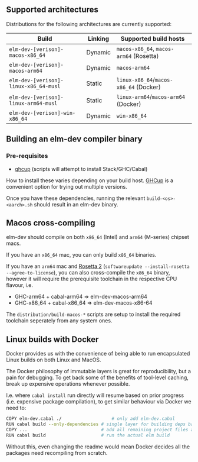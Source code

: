 ## Supported architectures

Distributions for the following architectures are currently supported:

| Build                                 | Linking | Supported build hosts                   |
| ------------------------------------- | ------- | --------------------------------------- |
| `elm-dev-[verison]-macos-x86_64`      | Dynamic | `macos-x86_64`, `macos-arm64` (Rosetta) |
| `elm-dev-[verison]-macos-arm64`       | Dynamic | `macos-arm64`                           |
| `elm-dev-[verison]-linux-x86_64-musl` | Static  | `linux-x86_64`/`macos-x86_64` (Docker)  |
| `elm-dev-[verison]-linux-arm64-musl`  | Static  | `linux-arm64`/`macos-arm64` (Docker)    |
| `elm-dev-[verison]-win-x86_64`        | Dynamic | `win-x86_64`                            |

## Building an elm-dev compiler binary

### Pre-requisites

- [ghcup](https://www.haskell.org/ghcup/) (scripts will attempt to install Stack/GHC/Cabal)

How to install these varies depending on your build host. [GHCup](https://www.haskell.org/ghcup/) is a convenient option for trying out multiple versions.

Once you have these dependencies, running the relevant `build-<os>-<aarch>.sh` should result in an elm-dev binary.

## Macos cross-compiling

elm-dev should compile on both `x86_64` (Intel) and `arm64` (M-series) chipset macs.

If you have an `x86_64` mac, you can only build `x86_64` binaries.

If you have an `arm64` mac and [Rosetta 2](https://support.apple.com/en-gb/HT211861) (`softwareupdate --install-rosetta --agree-to-license`), you can also cross-compile the `x86_64` binary, however it will require the prerequisite toolchain in the respective CPU flavour, i.e.

- GHC-arm64 + cabal-arm64 => elm-dev-macos-arm64
- GHC-x86_64 + cabal-x86_64 => elm-dev-macos-x86-64

The `distribution/build-macos-*` scripts are setup to install the required toolchain seperately from any system ones.

## Linux builds with Docker

Docker provides us with the convenience of being able to run encapsulated Linux builds on both Linux and MacOS.

The Docker philosophy of immutable layers is great for reproducibility, but a pain for debugging. To get back some of the benefits of tool-level caching, break up expensive operations whenever possible.

I.e. where `cabal install` run directly will resume based on prior progress (i.e. expensive package compilation), to get similar behaviour via Docker we need to:

```bash
COPY elm-dev.cabal ./                   # only add elm-dev.cabal
RUN cabal build --only-dependencies # single layer for building deps based on elm-dev.cabal only
COPY ...                            # add all remaining project files afterward
RUN cabal build                     # run the actual elm build
```

Without this, even changing the readme would mean Docker decides all the packages need recompiling from scratch.
